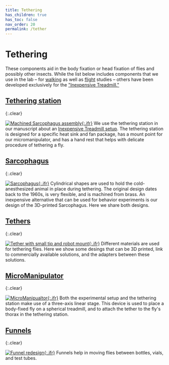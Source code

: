 ```yaml
---
title: Tethering
has_children: true
has_toc: false
nav_order: 20
permalink: /tether
---
```


# Tethering

These components aid in the body fixation or head fixation of flies and possibly other insects. While the list below includes components that we use in the lab – for [walking](/walking) as well as [flight](/flight) studies – others have been developed exclusively for the ["Inexpensive Treadmill."](/inexpensive-treadmill)

## [Tethering station]({{site.baseurl}}/tether/station)
{:.clear}

[![Machined Sarcophagus assembly]({{site.baseurl}}/assets/img/Tethering/Tethering-Station/Tethering-Station_cut_simplified.png){:.ifr}]({{site.baseurl}}/tether/station)
We use the tethering station in our manuscript about an [Inexpensive Treadmill setup]({{site.baseurl}}/inexpensive-treadmill). The tethering station is designed for a specific heat sink and fan package, has a mount point for our micromanipulator, and has a hand rest that helps with delicate procedure of tethering a fly.

## [Sarcophagus]({{site.baseurl}}/tether/sarcophagus)
{:.clear}

[![Sarcophagus]({{site.baseurl}}/assets/img/Tethering/Sarcophagus/Sarcophagus_platform_15.png){:.ifr}]({{site.baseurl}}/tether/sarcophagus)
Cylindrical shapes are used to hold the cold-anesthesized animal in place during tethering. The original design dates back to the 1960s, is very flexible, and is machined from brass. An inexpensive alternative that can be used for behavior experiments is our design of the 3D-printed Sarcophagus. Here we share both designs.

## [Tethers]({{site.baseurl}}/tether/tethers)
{:.clear}

[![Tether with small tip and robot mount]({{site.baseurl}}/assets/img/Tethering/Tether_mount/Tether_holder_cone_tip-0.07.png){:.ifr}]({{site.baseurl}}/tether/tethers)
Different materials are used for tethering flies. Here we show some desings that can be 3D printed, link to commercially available solutions, and the adapters between these solutions.

## [MicroManipulator]({{site.baseurl}}/tether/micromanipulator)
{:.clear}

[![MicroManipualtor]({{site.baseurl}}/assets/img/Tethering/MicroManipulator/MicroManipulator_Assembly_Figure2.png){:.ifr}]({{site.baseurl}}/tether/micromanipulator)
Both the experimental setup and the tethering station make use of a three-axis linear stage. This device is used to place a body-fixed fly on a spherical treadmill, and to attach the tether to the fly's thorax in the tethering station.

## [Funnels]({{site.baseurl}}/tether/funnels)
{:.clear}

[![Funnel redesign]({{site.baseurl}}/assets/img/Tethering/Funnels/Funnel_fly-vial-to-12mm-tube.png){:.ifr}]({{site.baseurl}}/tether/funnels)
Funnels help in moving flies between bottles, vials, and test tubes.
